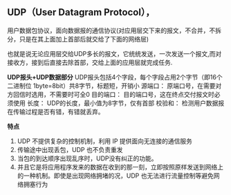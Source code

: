 ## UDP（User Datagram Protocol），
用户数据包协议，面向数据报的通信协议(对应用层交下来的报文，不合并，不拆分，只是在其上面加上首部后就交给了下面的网络层)

也就是说无论应用层交给UDP多长的报文，它统统发送，一次发送一个报文,而对接收方，接到后直接去除首部，交给上面的应用层就完成任务.

**UDP报头+UDP数据部分**
UDP报头包括4个字段，每个字段占用2个字节（即16个二进制位 1byte=8bit）共8字节，标题短，开销小
源端口： 原端口号，在需要对方回信时选用，不需要时可全0
目的端口： 目的端口号，这在终点交付报文时必须使用
长度： UDP的长度，最小值为8字节，仅有首部
校验和： 检测用户数据报在传输过程是否有错，有错就丢弃。

**特点**
1. UDP 不提供复杂的控制机制，利用 IP 提供面向无连接的通信服务
2. 传输途中出现丢包，UDP 也不负责重发
3. 当包的到达顺序出现乱序时，UDP没有纠正的功能。
4. 并且它是将应用程序发来的数据在收到的那一刻，立即按照原样发送到网络上的一种机制。即使是出现网络拥堵的况，UDP 也无法进行流量控制等避免网络拥塞行为

#